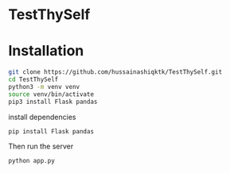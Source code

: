 # TestThySelf

# Installation

```bash
git clone https://github.com/hussainashiqktk/TestThySelf.git
cd TestThySelf
python3 -m venv venv
source venv/bin/activate
pip3 install Flask pandas
```

install dependencies

```bash
pip install Flask pandas
```

Then run the server

```bash
python app.py
```
